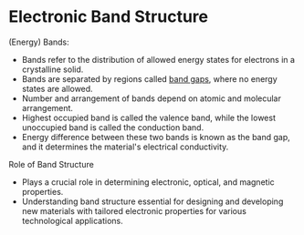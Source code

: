 
# Electronic Band Structure

(Energy) Bands:
- Bands refer to the distribution of allowed energy states for electrons in a crystalline solid.
- Bands are separated by regions called <u>band gaps</u>, where no energy states are allowed.
- Number and arrangement of bands depend on atomic and molecular arrangement.
- Highest occupied band is called the valence band, while the lowest unoccupied band is called the conduction band.
- Energy difference between these two bands is known as the band gap, and it determines the material's electrical conductivity.

Role of Band Structure
- Plays a crucial role in determining electronic, optical, and magnetic properties.
- Understanding band structure essential for designing and developing new materials with tailored electronic properties for various technological applications.

